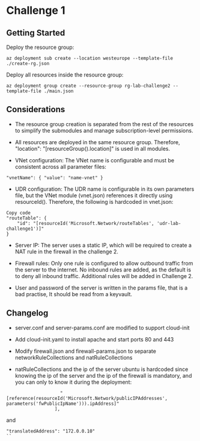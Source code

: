 # Challenge 1

## Getting Started

Deploy the resource group:

```
az deployment sub create --location westeurope --template-file ./create-rg.json
```
Deploy all resources inside the resource group:

```
az deployment group create --resource-group rg-lab-challenge2 --template-file ./main.json
```
## Considerations

- The resource group creation is separated from the rest of the resources to simplify the submodules and manage subscription-level permissions.

- All resources are deployed in the same resource group. Therefore, "location": "[resourceGroup().location]" is used in all modules.

- VNet configuration: The VNet name is configurable and must be consistent across all parameter files:
```
"vnetName": { "value": "name-vnet" }
```
- UDR configuration: The UDR name is configurable in its own parameters file, but the VNet module (vnet.json) references it directly using resourceId(). Therefore, the following is hardcoded in
  vnet.json:
```
Copy code
"routeTable": {
    "id": "[resourceId('Microsoft.Network/routeTables', 'udr-lab-challenge1')]"
}
```
- Server IP: The server uses a static IP, which will be required to create a NAT rule in the firewall in the challenge 2.

- Firewall rules: Only one rule is configured to allow outbound traffic from the server to the internet. No inbound rules are added, as the default is to deny all inbound traffic. Additional rules will be added in Challenge 2.

- User and password of the server is written in the params file, that is a bad practise, It should be read from a keyvault.  

## Changelog 

- server.conf and server-params.conf are modified to support cloud-init

- Add cloud-init.yaml to install apache and start ports 80 and 443

- Modify firewall.json and firewall-params.json to separate networkRuleCollections and natRuleCollections

- natRuleCollections and the ip of the server ubuntu is hardcoded since knowing the ip of the server and the ip of the firewall is mandatory, and you can only to know it during the deployment:

```
                    "[reference(resourceId('Microsoft.Network/publicIPAddresses', parameters('fwPublicIpName'))).ipAddress]"
                  ],
```

and

```
"translatedAddress": "172.0.0.10"
``


